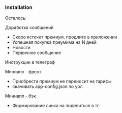 ### Installation

Осталось:

Доработка сообщений

- Скоро истечет премиум, продлите в приложении
- Успешная покупка преумима на N дней
- Новости
- Первичное сообщение

Инструкции в телеграф

Миниапп - фронт

- Приобрести премиум не переносит на тарифы
- скачивать app-config.json по урл

Миниапп - бэк

- Формирование линка на поделиться в тг
